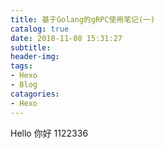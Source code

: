 ```yaml
---
title: 基于Golang的gRPC使用笔记(一)
catalog: true
date: 2018-11-08 15:31:27
subtitle:
header-img:
tags:
- Hexo
- Blog
catagories:
- Hexo
---
```

Hello
你好
1122336
